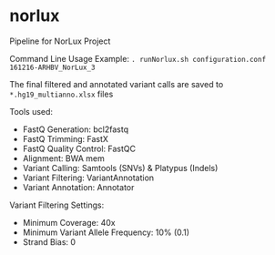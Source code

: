 # norlux

Pipeline for NorLux Project

Command Line Usage Example:
```. runNorlux.sh configuration.conf 161216-ARHBV_NorLux_3```

The final filtered and annotated variant calls are saved to ```*.hg19_multianno.xlsx``` files

Tools used:
- FastQ Generation: bcl2fastq
- FastQ Trimming: FastX
- FastQ Quality Control: FastQC
- Alignment: BWA mem
- Variant Calling: Samtools (SNVs) & Platypus (Indels)
- Variant Filtering: VariantAnnotation
- Variant Annotation: Annotator

Variant Filtering Settings:
- Minimum Coverage: 40x
- Minimum Variant Allele Frequency: 10% (0.1)
- Strand Bias: 0
